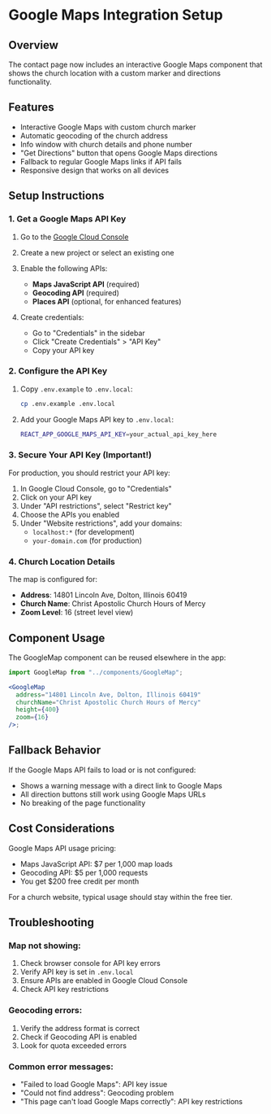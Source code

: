 # Google Maps Integration Setup

## Overview

The contact page now includes an interactive Google Maps component that shows the church location with a custom marker and directions functionality.

## Features

- Interactive Google Maps with custom church marker
- Automatic geocoding of the church address
- Info window with church details and phone number
- "Get Directions" button that opens Google Maps directions
- Fallback to regular Google Maps links if API fails
- Responsive design that works on all devices

## Setup Instructions

### 1. Get a Google Maps API Key

1. Go to the [Google Cloud Console](https://console.cloud.google.com/)
2. Create a new project or select an existing one
3. Enable the following APIs:

   - **Maps JavaScript API** (required)
   - **Geocoding API** (required)
   - **Places API** (optional, for enhanced features)

4. Create credentials:
   - Go to "Credentials" in the sidebar
   - Click "Create Credentials" > "API Key"
   - Copy your API key

### 2. Configure the API Key

1. Copy `.env.example` to `.env.local`:

   ```bash
   cp .env.example .env.local
   ```

2. Add your Google Maps API key to `.env.local`:
   ```bash
   REACT_APP_GOOGLE_MAPS_API_KEY=your_actual_api_key_here
   ```

### 3. Secure Your API Key (Important!)

For production, you should restrict your API key:

1. In Google Cloud Console, go to "Credentials"
2. Click on your API key
3. Under "API restrictions", select "Restrict key"
4. Choose the APIs you enabled
5. Under "Website restrictions", add your domains:
   - `localhost:*` (for development)
   - `your-domain.com` (for production)

### 4. Church Location Details

The map is configured for:

- **Address**: 14801 Lincoln Ave, Dolton, Illinois 60419
- **Church Name**: Christ Apostolic Church Hours of Mercy
- **Zoom Level**: 16 (street level view)

## Component Usage

The GoogleMap component can be reused elsewhere in the app:

```jsx
import GoogleMap from "../components/GoogleMap";

<GoogleMap
  address="14801 Lincoln Ave, Dolton, Illinois 60419"
  churchName="Christ Apostolic Church Hours of Mercy"
  height={400}
  zoom={16}
/>;
```

## Fallback Behavior

If the Google Maps API fails to load or is not configured:

- Shows a warning message with a direct link to Google Maps
- All direction buttons still work using Google Maps URLs
- No breaking of the page functionality

## Cost Considerations

Google Maps API usage pricing:

- Maps JavaScript API: $7 per 1,000 map loads
- Geocoding API: $5 per 1,000 requests
- You get $200 free credit per month

For a church website, typical usage should stay within the free tier.

## Troubleshooting

### Map not showing:

1. Check browser console for API key errors
2. Verify API key is set in `.env.local`
3. Ensure APIs are enabled in Google Cloud Console
4. Check API key restrictions

### Geocoding errors:

1. Verify the address format is correct
2. Check if Geocoding API is enabled
3. Look for quota exceeded errors

### Common error messages:

- "Failed to load Google Maps": API key issue
- "Could not find address": Geocoding problem
- "This page can't load Google Maps correctly": API key restrictions
